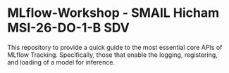 # MLflow-Workshop - SMAIL Hicham MSI-26-DO-1-B SDV
This repository to provide a quick guide to the most essential core APIs of MLflow Tracking. Specifically, those that enable the logging, registering, and loading of a model for inference.
